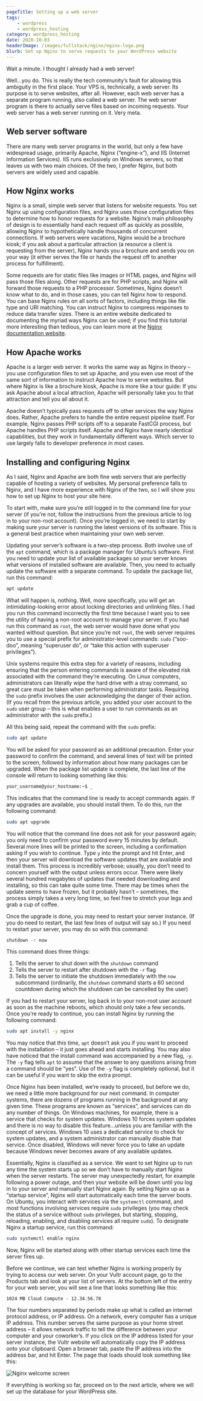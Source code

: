 ```yaml
---
pageTitle: Setting up a web server
tags:
    - wordpress
    - wordpress_hosting
category: wordpress_hosting
date: 2020-10-03
headerImage: /images/fullstack/nginx/nginx-logo.png
blurb: Set up Nginx to serve requests to your WordPress website
---
```


Wait a minute. I thought I already had a web server!

Well…you do. This is really the tech community’s fault for allowing this ambiguity in the first place. Your VPS is, technically, a web server. Its purpose is to serve websites, after all. However, each web server has a separate program running, also called a web server. The web server program is there to actually serve files based on incoming requests. Your web server has a web server running on it. Very meta.

## Web server software
   
There are many web server programs in the world, but only a few have widespread usage, primarily Apache, Nginx (“engine-x”), and IIS (Internet Information Services). IIS runs exclusively on Windows servers, so that leaves us with two main choices. Of the two, I prefer Nginx, but both servers are widely used and capable.

## How Nginx works
   
Nginx is a small, simple web server that listens for website requests. You set Nginx up using configuration files, and Nginx uses those configuration files to determine how to honor requests for a website. Nginx’s main philosophy of design is to essentially hand each request off as quickly as possible, allowing Nginx to hypothetically handle thousands of concurrent connections. If web servers were vacations, Nginx would be a brochure kiosk; if you ask about a particular attraction (a resource a client is requesting from the server), Nginx hands you a brochure and sends you on your way (it either serves the file or hands the request off to another process for fulfillment).
   
Some requests are for static files like images or HTML pages, and Nginx will pass those files along. Other requests are for PHP scripts, and Nginx will forward those requests to a PHP processor. Sometimes, Nginx doesn’t know what to do, and in those cases, you can tell Nginx how to respond. You can base Nginx rules on all sorts of factors, including things like file type and URI matching. You can instruct Nginx to compress responses to reduce data transfer sizes. There is an entire website dedicated to documenting the myriad ways Nginx can be used; if you find this tutorial more interesting than tedious, you can learn more at the [Nginx documentation website](https://www.nginx.org/docs).

## How Apache works
   
Apache is a larger web server. It works the same way as Nginx in theory – you use configuration files to set up Apache, and you even use most of the same sort of information to instruct Apache how to serve websites. But where Nginx is like a brochure kiosk, Apache is more like a tour guide: If you ask Apache about a local attraction, Apache will personally take you to that attraction and tell you all about it.
   
Apache doesn’t typically pass requests off to other services the way Nginx does. Rather, Apache prefers to handle the entire request pipeline itself. For example, Nginx passes PHP scripts off to a separate FastCGI process, but Apache handles PHP scripts itself. Apache and Nginx have nearly identical capabilities, but they work in fundamentally different ways. Which server to use largely falls to developer preference in most cases.

## Installing and configuring Nginx
   
As I said, Nginx and Apache are both fine web servers that are perfectly capable of hosting a variety of websites. My personal preference falls to Nginx, and I have more experience with Nginx of the two, so I will show you how to set up Nginx to host your site here.
   
To start with, make sure you’re still logged in to the command line for your server (if you’re not, follow the instructions from the previous article to log in to your non-root account). Once you’re logged in, we need to start by making sure your server is running the latest versions of its software. This is a general best practice when maintaining your own web server.
   
Updating your server’s software is a two-step process. Both involve use of the `apt` command, which is a package manager for Ubuntu’s software. First you need to update your list of available packages so your server knows what versions of installed software are available. Then, you need to actually update the software with a separate command. To update the package list, run this command:
   
```bash
apt update
```

What will happen is, nothing. Well, more specifically, you will get an intimidating-looking error about locking directories and unlinking files. I had you run this command incorrectly the first time because I want you to see the utility of having a non-root account to manage your server. If you had run this command as `root`, the web server would have done what you wanted without question. But since you’re not `root`, the web server requires you to use a special prefix for administrator-level commands: `sudo` (“soo-doo”, meaning “superuser do”, or “take this action with superuser privileges”).

Unix systems require this extra step for a variety of reasons, including ensuring that the person entering commands is aware of the elevated risk associated with the command they’re executing. On Linux computers, administrators can literally wipe the hard drive with a stray command, so great care must be taken when performing administrator tasks. Requiring the `sudo` prefix involves the user acknowledging the danger of their action. (If you recall from the previous article, you added your user account to the `sudo` user group – this is what enables a user to run commands as an administrator with the `sudo` prefix.)

All this being said, repeat the command with the `sudo` prefix:

```bash
sudo apt update
```

You will be asked for your password as an additional precaution. Enter your password to confirm the command, and several lines of text will be printed to the screen, followed by information about how many packages can be upgraded. When the package list update is complete, the last line of the console will return to looking something like this:

```bash
your_username@your_hostname:~$ _
```

This indicates that the command line is ready to accept commands again. If any upgrades are available, you should install them. To do this, run the following command:

```bash
sudo apt upgrade
```

You will notice that the command line does not ask for your password again; you only need to confirm your password every 15 minutes by default. Several more lines will be printed to the screen, including a confirmation asking if you wish to continue. Type `y` into the prompt and hit Enter, and then your server will download the software updates that are available and install them. This process is incredibly verbose; usually, you don’t need to concern yourself with the output unless errors occur. There were likely several hundred megabytes of updates that needed downloading and installing, so this can take quite some time. There may be times when the update seems to have frozen, but it probably hasn’t – sometimes, the process simply takes a very long time, so feel free to stretch your legs and grab a cup of coffee.

Once the upgrade is done, you may need to restart your server instance. (If you do need to restart, the last few lines of output will say so.) If you need to restart your server, you may do so with this command:

```bash
shutdown -r now
```

This command does three things:

1. Tells the server to shut down with the `shutdown` command
2. Tells the server to restart after shutdown with the `-r` flag
3. Tells the server to initiate the shutdown immediately with the `now` subcommand (ordinarily, the `shutdown` command starts a 60 second countdown during which the shutdown can be cancelled by the user)

If you had to restart your server, log back in to your non-root user account as soon as the machine reboots, which should only take a few seconds. Once you’re ready to continue, you can install Nginx by running the following command:

```bash
sudo apt install -y nginx
```

You may notice that this time, `apt` doesn’t ask you if you want to proceed with the installation – it just goes ahead and starts installing. You may also have noticed that the install command was accompanied by a new flag, `-y`. The `-y` flag tells `apt` to assume that the answer to any questions arising from a command should be “yes”. Use of the `-y` flag is completely optional, but it can be useful if you want to skip the extra prompt.

Once Nginx has been installed, we’re ready to proceed, but before we do, we need a little more background for our next command. In computer systems, there are dozens of programs running in the background at any given time. These programs are known as “services”, and services can do any number of things. On Windows machines, for example, there is a service that checks for system updates. Windows 10 forces system updates and there is no way to disable this feature…unless you are familiar with the concept of services. Windows 10 uses a dedicated service to check for system updates, and a system administrator can manually disable that service. Once disabled, Windows will never force you to take an update because Windows never becomes aware of any available updates.

Essentially, Nginx is classified as a service. We want to set Nginx up to run any time the system starts up so we don’t have to manually start Nginx when the server restarts. The server may unexpectedly restart, for example following a power outage, and then your website will be down until you log in to your server and manually start Nginx again. By setting Nginx up as a “startup service”, Nginx will start automatically each time the server boots. On Ubuntu, you interact with services via the `systemctl` command, and most functions involving services require `sudo` privileges (you may check the status of a service without `sudo` privileges, but starting, stopping, reloading, enabling, and disabling services all require `sudo`). To designate Nginx a startup service, run this command:

```bash
sudo systemctl enable nginx
```

Now, Nginx will be started along with other startup services each time the server fires up.

Before we continue, we can test whether Nginx is working properly by trying to access our web server. On your Vultr account page, go to the Products tab and look at your list of servers. At the bottom left of the entry for your web server, you will see a line that looks something like this:

```text
1024 MB Cloud Compute - 12.34.56.78
```

The four numbers separated by periods make up what is called an internet protocol address, or IP address. On a network, every computer has a unique IP address. This number serves the same purpose as your home street address – it allows network traffic to tell the difference between your computer and your coworker’s. If you click on the IP address listed for your server instance, the Vultr website will automatically copy the IP address onto your clipboard. Open a browser tab, paste the IP address into the address bar, and hit Enter. The page that loads should look something like this:

![Nginx welcome screen](/images/backend/wordpress-hosting/nginx-welcome-screen.png)

If everything is working so far, proceed on to the next article, where we will set up the database for your WordPress site. 
